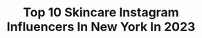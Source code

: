 ---
title: Top 10 Skincare Instagram Influencers In New York In 2023
description: >-
  Find top skincare Instagram influencers in New York in 2023. Most popular hashtags: #skincare #beauty #newyork #fashion.
platform: Instagram
hits: 200
text_top: See the best Instagram influencers on inBeat.
text_bottom: Our database holds 200 Instagram influencers like this in New York, United States for you to work with.
profiles:
  - username: "mrkbay"
    fullname: >-
      Mark Bay
    bio: >-
      Lifestyle | Wellness | Menswear 📍 New York themarkbay@gmail.com
    location: "United States"
    followers: 106015
    engagement: 52
    commentsToLikes: 0.056848
    id: ck5cgiw7toxyn0i11se5oq9x2
    verified: false
    hashtags: "#outfitinspiration, #skincare, #newyork, #coffee"
  - username: "alkaneminphotography"
    fullname: >-
      Alkan Emin Photography
    bio: >-
      Fashion and Portrait photographer. Creative director/Toronto. Co owner Me.modelmanagement #photographer #agent #animallovers
    location: "United States"
    followers: 20785
    engagement: 117
    commentsToLikes: 0.019048
    id: ck0ueln47lmj80i19z48m6e73
    verified: false
    hashtags: "#art, #skincare, #newyork, #womensbeauty"
  - username: "callmeflakaa_"
    fullname: >-
      Dhara🌙🦋✨
    bio: >-
      Drink water and mind your own businesses 😉 🧿🧿🧿🧿🧿🧿🧿 Publicidad DM 📩
    location: "United States"
    followers: 47588
    engagement: 950
    commentsToLikes: 0.010918
    id: ck5q53l9mr9230i115mra2dnb
    verified: false
    hashtags: "#callmeflakaa, #curlyhair, #egoshoes, #model"
  - username: "damn.davie"
    fullname: >-
      YOUTUBE: D A V I E  M U A
    bio: >-
      two toned brows r kinda my thing 🚨 #blacklivesmatter 💄 NC MUA ☎️ PR/ BUSINESS: damn.davie@gmail.com
    location: "United States"
    followers: 15861
    engagement: 988
    commentsToLikes: 0.026543
    id: ck9wf04k1moa90j78n1l6zk9v
    verified: false
    hashtags: "#gayboy, #milanicosmetics, #anastasiabeverlyhills, #travel"
  - username: "myskinincolor"
    fullname: >-
      Amna
    bio: >-
      Effortless Style | Beauty | Skincare 🗽 New York Life’s Moments in a Moodboard
    location: "United States"
    followers: 5918
    engagement: 620
    commentsToLikes: 0.184166
    id: ckf5nenx9xxwh0j23223649ov
    verified: false
    hashtags: "#livetinted, #minimalstreetstyle, #moodboardaesthetic, #desifashionista"
  - username: "thejenniferdoll"
    fullname: >-
      Jennifer Doll 🍒
    bio: >-
      Just a girl that doesn't know what to do with her hands in pictures travel•lifestyle 🍎NYC 📸 @gofginc @gofgincstaff 💌 jenniferkarenhing@gmail.com
    location: "United States"
    followers: 59504
    engagement: 297
    commentsToLikes: 0.006761
    id: ckap20n9ywvel0i78094xj0hn
    verified: false
    hashtags: "#nyceats, #summerofnyc, #revolveme, #notmilk"
  - username: "nicoleservinis"
    fullname: >-
      Nicole Servinis
    bio: >-
      📍| Toronto 🎥| Host/ Reporter/ Producer 🐤| @nicole.servinis 🤷🏼‍♀️| tiktok @nicole.servinis Email for inquiries!
    location: "United States"
    followers: 22453
    engagement: 1167
    commentsToLikes: 0.064556
    id: ck5c9425jaqpv0i11xibcuz39
    verified: false
    hashtags: "#mentalhealth, #clean, #mfmexperiencebox, #skincare"
  - username: "clarissalunanyc"
    fullname: >-
      CLARISSA LUNA
    bio: >-
      Celebrity Makeup 💫 Beauty Brand PD Consultant 💄🎨 she•her 🙋🏻‍♀️ Indigenous 🍎NY • LA☀️ Bookings/Partnerships: Bryan@uncommon-artists.com
    location: "United States"
    followers: 40664
    engagement: 110
    commentsToLikes: 0.102085
    id: ck8swkw4gefjc0j78yu06a7v6
    verified: true
    hashtags: "#makeup, #queen, #love, #linkinbio"
  - username: "cathdanneskiold"
    fullname: >-
      Cath A. Danneskiold-Samsøe
    bio: >-
      ◽️◽️◽️◽️◽️◽️◽️◽️◽️◽️◽️ Content Creation & some moments in btw ◽️◽️◽️◽️◽️◽️◽️◽️◽️◽️◽️
    location: "United States"
    followers: 23948
    engagement: 280
    commentsToLikes: 0.026933
    id: ck13cv1n62b2e0i19ohrdpdc6
    verified: false
    hashtags: "#positivity, #people, #success, #fashionable"
  - username: "patrick_xiong"
    fullname: >-
      Patrick Xiong
    bio: >-
      Photographer
    location: "United States"
    followers: 30923
    engagement: 207
    commentsToLikes: 0.015595
    id: ck5bxhtcbnr5k0i11qhzwupgs
    verified: false
    hashtags: "#thewowmag, #diversity, #film, #nyc"
---